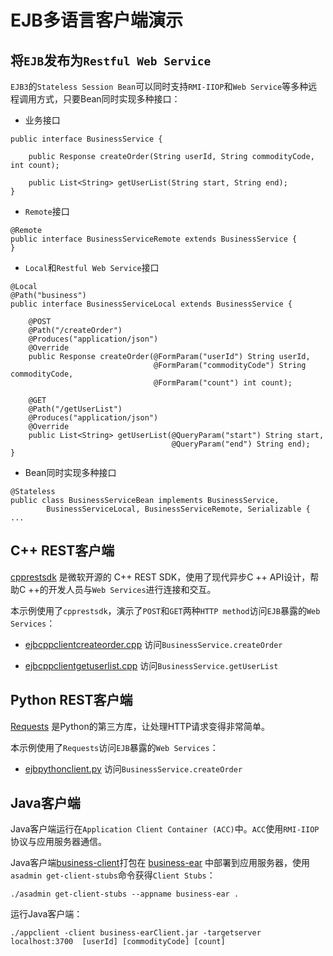 # EJB多语言客户端演示

## 将`EJB`发布为`Restful Web Service`

`EJB3`的`Stateless Session Bean`可以同时支持`RMI-IIOP`和`Web Service`等多种远程调用方式，只要Bean同时实现多种接口：

* 业务接口

```
public interface BusinessService {

    public Response createOrder(String userId, String commodityCode, int count);

    public List<String> getUserList(String start, String end);
}

``` 

* `Remote`接口

```
@Remote
public interface BusinessServiceRemote extends BusinessService {
}
```

* `Local`和`Restful Web Service`接口

```
@Local
@Path("business")
public interface BusinessServiceLocal extends BusinessService {

    @POST
    @Path("/createOrder")
    @Produces("application/json")
    @Override
    public Response createOrder(@FormParam("userId") String userId,
                                @FormParam("commodityCode") String commodityCode,
                                @FormParam("count") int count);

    @GET
    @Path("/getUserList")
    @Produces("application/json")
    @Override
    public List<String> getUserList(@QueryParam("start") String start,
                                    @QueryParam("end") String end);
}
```

* Bean同时实现多种接口

```
@Stateless
public class BusinessServiceBean implements BusinessService,
        BusinessServiceLocal, BusinessServiceRemote, Serializable {
...
```

## C++ REST客户端

[cpprestsdk](https://github.com/microsoft/cpprestsdk) 是微软开源的 C++ REST SDK，使用了现代异步C ++ API设计，帮助C ++的开发人员与`Web Services`进行连接和交互。

本示例使用了`cpprestsdk`，演示了`POST`和`GET`两种`HTTP method`访问`EJB`暴露的`Web Services`：

* [ejbcppclientcreateorder.cpp](./cpprestclient/ejbcppclientcreateorder.cpp) 访问`BusinessService.createOrder`

* [ejbcppclientgetuserlist.cpp](./cpprestclient/ejbcppclientgetuserlist.cpp)  访问`BusinessService.getUserList`

## Python REST客户端

[Requests](https://github.com/psf/requests) 是Python的第三方库，让处理HTTP请求变得非常简单。

本示例使用了`Requests`访问`EJB`暴露的`Web Services`：

* [ejbpythonclient.py](./pythonrestclient/ejbpythonclient.py) 访问`BusinessService.createOrder`

## Java客户端

Java客户端运行在`Application Client Container (ACC)`中。`ACC`使用`RMI-IIOP`协议与应用服务器通信。 

Java客户端[business-client](./business-client)打包在 [business-ear](./business-ear) 中部署到应用服务器，使用`asadmin get-client-stubs`命令获得`Client Stubs`：

```
./asadmin get-client-stubs --appname business-ear .
```

运行Java客户端：

```
./appclient -client business-earClient.jar -targetserver localhost:3700  [userId] [commodityCode] [count]
```
